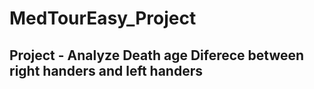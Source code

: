 # MedTourEasy_Project
## Project - Analyze Death age Diferece between right handers and left handers
